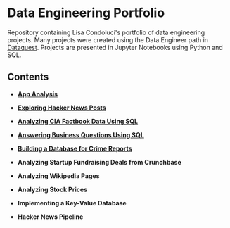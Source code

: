 # Data Engineering Portfolio
Repository containing Lisa Condoluci's portfolio of data engineering projects. Many projects were created using the Data Engineer path in [Dataquest](https://app.dataquest.io/dashboard). Projects are presented in Jupyter Notebooks using Python and SQL. 

## Contents

* __[App Analysis](https://github.com/lisacondoluci/Data-Engineering-Portfolio/blob/master/App%20Analysis.ipynb)__

* __[Exploring Hacker News Posts](https://github.com/lisacondoluci/Data-Engineering-Portfolio/blob/master/Exploring%20Hacker%20News%20Posts.ipynb)__

* __[Analyzing CIA Factbook Data Using SQL](https://github.com/lisacondoluci/Data-Engineering-Portfolio/blob/master/Analyzing%20CIA%20Factbook%20Data%20Using%20SQL.ipynb)__

* __[Answering Business Questions Using SQL](https://github.com/lisacondoluci/Data-Engineering-Portfolio/blob/master/Answering%20Business%20Questions%20Using%20SQL.ipynb)__

* __[Building a Database for Crime Reports](https://github.com/lisacondoluci/Data-Engineering-Portfolio/blob/master/Building%20a%20Database%20for%20Crime%20Reports.ipynb)__

* __Analyzing Startup Fundraising Deals from Crunchbase__

* __Analyzing Wikipedia Pages__

* __Analyzing Stock Prices__

* __Implementing a Key-Value Database__

* __Hacker News Pipeline__
